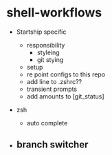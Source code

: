 # shell-workflows

- Startship specific

  - responsibility
    - styleing
    - git stying
  - setup
  - re point configs to this repo
  - add line to .zshrc??
  - transient prompts
  - add amounts to [git_status]

- zsh

  - auto complete

- ## branch switcher
